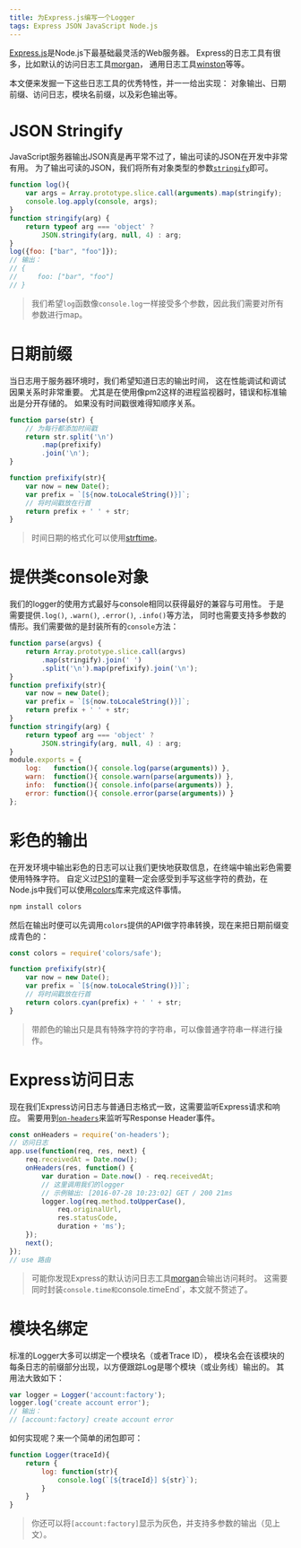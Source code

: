 ```yaml
---
title: 为Express.js编写一个Logger
tags: Express JSON JavaScript Node.js
---
```


[Express.js][express]是Node.js下最基础最灵活的Web服务器。
Express的日志工具有很多，比如默认的访问日志工具[morgan][morgan]，
通用日志工具[winston][winston]等等。

本文便来发掘一下这些日志工具的优秀特性，并一一给出实现：
对象输出、日期前缀、访问日志，模块名前缀，以及彩色输出等。

<!--more-->

# JSON Stringify

JavaScript服务器输出JSON真是再平常不过了，输出可读的JSON在开发中非常有用。
为了输出可读的JSON，我们将所有对象类型的参数[`stringify`][stringify]即可。

```javascript
function log(){
    var args = Array.prototype.slice.call(arguments).map(stringify);
    console.log.apply(console, args);
}
function stringify(arg) {
    return typeof arg === 'object' ?
        JSON.stringify(arg, null, 4) : arg;
}
log({foo: ["bar", "foo"]});
// 输出：
// {
//     foo: ["bar", "foo"]
// }
```

> 我们希望`log`函数像`console.log`一样接受多个参数，因此我们需要对所有参数进行map。

# 日期前缀

当日志用于服务器环境时，我们希望知道日志的输出时间，
这在性能调试和调试因果关系时非常重要。
尤其是在使用像pm2这样的进程监视器时，错误和标准输出是分开存储的。
如果没有时间戳很难得知顺序关系。

```javascript
function parse(str) {
    // 为每行都添加时间戳
    return str.split('\n')
        .map(prefixify)
        .join('\n');
}

function prefixify(str){
    var now = new Date();
    var prefix = `[${now.toLocaleString()}]`;
    // 将时间戳放在行首
    return prefix + ' ' + str;
}
```

> 时间日期的格式化可以使用[strftime][strftime]。

# 提供类console对象

我们的logger的使用方式最好与console相同以获得最好的兼容与可用性。
于是需要提供`.log()`, `.warn()`, `.error()`, `.info()`等方法，
同时也需要支持多参数的情形。我们需要做的是封装所有的`console`方法：

```javascript
function parse(argvs) {
    return Array.prototype.slice.call(argvs)
        .map(stringify).join(' ')
        .split('\n').map(prefixify).join('\n');
}
function prefixify(str){
    var now = new Date();
    var prefix = `[${now.toLocaleString()}]`;
    return prefix + ' ' + str;
}
function stringify(arg) {
    return typeof arg === 'object' ?
        JSON.stringify(arg, null, 4) : arg;
}
module.exports = {
    log:   function(){ console.log(parse(arguments)) },
    warn:  function(){ console.warn(parse(arguments)) },
    info:  function(){ console.info(parse(arguments)) },
    error: function(){ console.error(parse(arguments)) }
};
```

# 彩色的输出

在开发环境中输出彩色的日志可以让我们更快地获取信息，在终端中输出彩色需要使用特殊字符。
自定义过[PS1][ps1]的童鞋一定会感受到手写这些字符的费劲，在Node.js中我们可以使用[colors][colors]库来完成这件事情。

```bash
npm install colors
```

然后在输出时便可以先调用`colors`提供的API做字符串转换，现在来把日期前缀变成青色的：

```javascript
const colors = require('colors/safe');

function prefixify(str){
    var now = new Date();
    var prefix = `[${now.toLocaleString()}]`;
    // 将时间戳放在行首
    return colors.cyan(prefix) + ' ' + str;
}
```

> 带颜色的输出只是具有特殊字符的字符串，可以像普通字符串一样进行操作。

# Express访问日志

现在我们Express访问日志与普通日志格式一致，这需要监听Express请求和响应。
需要用到[`on-headers`][on-headers]来监听写Response Header事件。

```javascript
const onHeaders = require('on-headers');
// 访问日志
app.use(function(req, res, next) {
    req.receivedAt = Date.now();
    onHeaders(res, function() {
        var duration = Date.now() - req.receivedAt;
        // 这里调用我们的logger
        // 示例输出: [2016-07-28 10:23:02] GET / 200 21ms
        logger.log(req.method.toUpperCase(),
            req.originalUrl,
            res.statusCode,
            duration + 'ms');
    });
    next();
});
// use 路由
```

> 可能你发现Express的默认访问日志工具[morgan][morgan]会输出访问耗时。
> 这需要同时封装`console.time和`console.timeEnd`，本文就不赘述了。

# 模块名绑定

标准的Logger大多可以绑定一个模块名（或者Trace ID），
模块名会在该模块的每条日志的前缀部分出现，以方便跟踪Log是哪个模块（或业务线）输出的。
其用法大致如下：

```javascript
var logger = Logger('account:factory');
logger.log('create account error');
// 输出：
// [account:factory] create account error
```

如何实现呢？来一个简单的闭包即可：

```javascript
function Logger(traceId){
    return {
        log: function(str){
            console.log(`[${traceId}] ${str}`);
        }
    }
}
```

> 你还可以将`[account:factory]`显示为灰色，并支持多参数的输出（见上文）。

[express]: http://expressjs.com/
[morgan]: https://github.com/expressjs/morgan
[winston]: https://github.com/winstonjs/winston
[stringify]: https://developer.mozilla.org/zh-CN/docs/Web/JavaScript/Reference/Global_Objects/JSON/stringify
[on-headers]: https://www.npmjs.com/package/on-headers
[ps1]: https://wiki.archlinux.org/index.php/Bash/Prompt_customization
[colors]: https://www.npmjs.com/package/colors
[strftime]: https://www.npmjs.com/package/strftime
